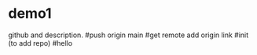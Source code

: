 # demo1
github and description.
#push origin main
#get remote add origin link
#init (to add repo)
#hello
